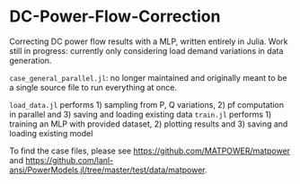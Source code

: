 # DC-Power-Flow-Correction
Correcting DC power flow results with a MLP, written entirely in Julia. Work still in progress: currently only considering load demand variations in data generation. 

`case_general_parallel.jl`: no longer maintained and originally meant to be a single source file to run everything at once. 

`load_data.jl` performs 1) sampling from P, Q variations, 2) pf computation in parallel and 3) saving and loading existing data
`train.jl` performs 1) training an MLP with provided dataset, 2) plotting results and 3) saving and loading existing model

To find the case files, please see https://github.com/MATPOWER/matpower and https://github.com/lanl-ansi/PowerModels.jl/tree/master/test/data/matpower. 
